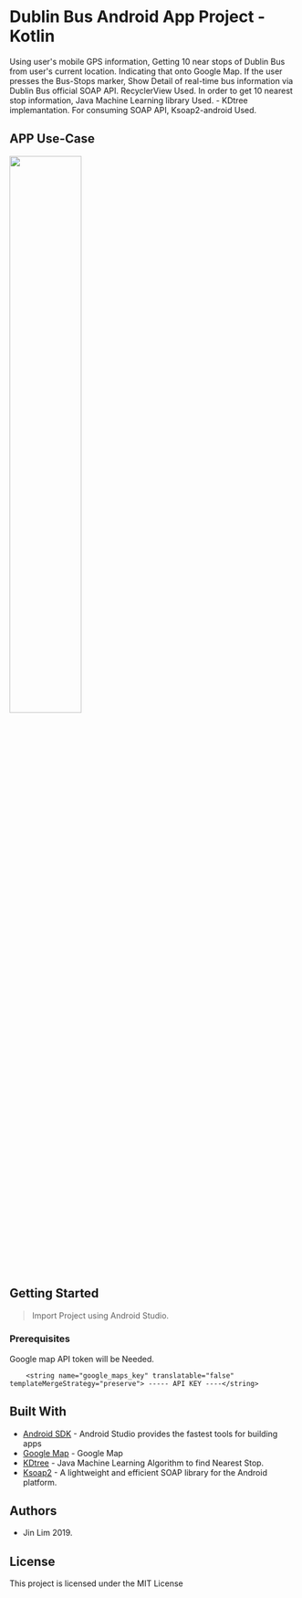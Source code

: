 # Dublin Bus Android App Project - Kotlin

Using user's mobile GPS information, Getting 10 near stops of Dublin Bus from user's current location. Indicating that onto Google Map. If the user presses the Bus-Stops marker, Show Detail of real-time bus information via Dublin Bus official SOAP API.
RecyclerView Used. In order to get 10 nearest stop information, Java Machine Learning library Used. - KDtree implemantation. For consuming SOAP API, Ksoap2-android Used.

## APP Use-Case

<img src="https://media.giphy.com/media/St37eEcPkyxOlv2hGN/giphy.gif" height="50%" width="50%">

## Getting Started

> Import Project using Android Studio.

### Prerequisites

Google map API token will be Needed.

```
    <string name="google_maps_key" translatable="false" templateMergeStrategy="preserve"> ----- API KEY ----</string>
```

## Built With

* [Android SDK](https://developer.android.com/studio/) - Android Studio provides the fastest tools for building apps
* [Google Map](https://developers.google.com/maps/documentation/android-sdk/start/) - Google Map
* [KDtree](http://java-ml.sourceforge.net/api/0.1.0/net/sf/javaml/core/kdtree/KDTree.html/) - Java Machine Learning Algorithm to find Nearest Stop.
* [Ksoap2](http://www.kobjects.org/ksoap2/index.html/) - A lightweight and efficient SOAP library for the Android platform.


## Authors

* Jin Lim 2019.

## License

This project is licensed under the MIT License


